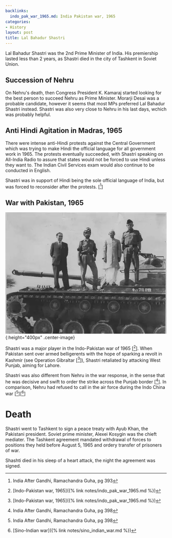 ```yaml
---
backlinks:
  indo_pak_war_1965.md: India Pakistan war, 1965
categories:
- History
layout: post
title: Lal Bahadur Shastri
---
```


Lal Bahadur Shastri was the 2nd Prime Minister of India. His premiership lasted less
than 2 years, as Shastri died in the city of Tashkent in Soviet Union.

## Succession of Nehru

On Nehru's death, then Congress President K. Kamaraj started looking for the best person
to succeed Nehru as Prime Minister. Morarji Desai was a probable candidate, however it
seems that most MPs preferred Lal Bahadur Shastri instead. Shastri was also very close
to Nehru in his last days, wchich was probably helpful.


## Anti Hindi Agitation in Madras, 1965

There were intense anti-Hindi protests against the Central Government which was trying
to make Hindi the official language for all government work in 1965. The protests
eventually succeeded, with Shastri speaking on All-India Radio to assure that
states would not be forced to use Hindi unless they want to. The Indian Civil Services
exam would also continue to be conducted in English.

Shastri was in support of Hindi being the sole official
language of India, but was forced to reconsider after the protests. [[^1]]


## War with Pakistan, 1965

![Shastri atop a Pakistani tank with Indian army officers](/assets/images/notes/shastri-tank.jpg){:height="400px" .center-image}

Shastri was a major player in the Indo-Pakistan war of 1965 [[^2]]. When Pakistan sent over
armed belligerents with the hope of sparking a revolt in Kashmir (see Operation Gibraltar [[^2]]), Shastri retaliated
by attacking West Punjab, aiming for Lahore.

Shastri was also different from Nehru in the war response, in the sense that he was decisive and
swift to order the strike across the Punjab border [[^3]]. In comparison, Nehru had refused to
call in the air force during the Indo China war [[^3]][[^4]]

# Death

Shastri went to Tashkent to sign a peace treaty with Ayub Khan, the Pakistani president. Soviet
prime minister, Alexei Kosygin was the chieft mediater. The Tashkent agreement mandated withdrawal
of forces to positions they held before August 5, 1965 and ordery transfer of prisoners of war.

Shashti died in his sleep of a heart attack, the night the agreement was signed.

[^1]: India After Gandhi, Ramachandra Guha, pg 393
[^2]: [Indo-Pakistan war, 1965]({% link notes/indo_pak_war_1965.md %})
[^3]: India After Gandhi, Ramachandra Guha, pg 398
[^4]: [Sino-Indian war]({% link notes/sino_indian_war.md %})